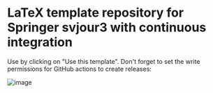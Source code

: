 # LaTeX template repository for Springer svjour3 with continuous integration  

Use by clicking on "Use this template".
Don't forget to set the write permissions for GitHub actions to create releases:

![image](https://user-images.githubusercontent.com/1991673/234530068-f2af6db6-eda7-465a-9333-640eaa41cdbd.png)
